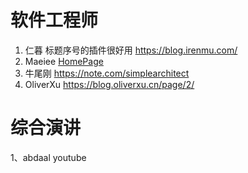 # 软件工程师
1. 仁暮 标题序号的插件很好用 https://blog.irenmu.com/
2. Maeiee [HomePage](https://garden.maxieewong.com/)
3. 牛尾刚 https://note.com/simplearchitect
4. OliverXu https://blog.oliverxu.cn/page/2/
# 综合演讲
1、abdaal youtube
